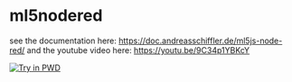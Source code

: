 # ml5nodered
see the documentation here:
https://doc.andreasschiffler.de/ml5js-node-red/
and the youtube video here: https://youtu.be/9C34p1YBKcY

[![Try in PWD](https://raw.githubusercontent.com/play-with-docker/stacks/master/assets/images/button.png)](https://labs.play-with-docker.com/?stack=https://raw.githubusercontent.com/aschiffler/ml5nodered/master/docker-compose.yml)